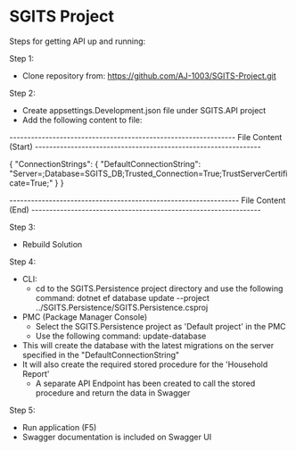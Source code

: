 # SGITS Project
Steps for getting API up and running:

Step 1:
- Clone repository from: https://github.com/AJ-1003/SGITS-Project.git

Step 2:
- Create appsettings.Development.json file under SGITS.API project
- Add the following content to file:

--------------------------------------------------------------- File Content (Start) ---------------------------------------------------------------

{
  "ConnectionStrings": {
    "DefaultConnectionString": "Server=<Replace with your server name>;Database=SGITS_DB;Trusted_Connection=True;TrustServerCertificate=True;"
  }
}

---------------------------------------------------------------- File Content (End) ----------------------------------------------------------------

Step 3:
- Rebuild Solution

Step 4:
- CLI: 
  - cd to the SGITS.Persistence project directory and use the following command: dotnet ef database update --project ../SGITS.Persistence/SGITS.Persistence.csproj
- PMC (Package Manager Console)
  - Select the SGITS.Persistence project as 'Default project' in the PMC
  - Use the following command: update-database
- This will create the database with the latest migrations on the server specified in the "DefaultConnectionString"
- It will also create the required stored procedure for the 'Household Report'
  - A separate API Endpoint has been created to call the stored procedure and return the data in Swagger

Step 5:
- Run application (F5)
- Swagger documentation is included on Swagger UI
